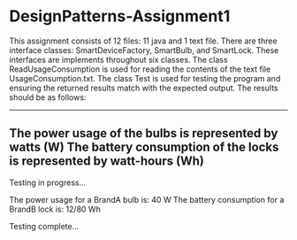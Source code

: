 # DesignPatterns-Assignment1

This assignment consists of 12 files: 11 java and 1 text file.
There are three interface classes: SmartDeviceFactory, SmartBulb, and SmartLock.
These interfaces are implements throughout six classes.
The class ReadUsageConsumption is used for reading the contents of the text file UsageConsumption.txt.
The class Test is used for testing the program and ensuring the returned results match with the expected output.
The results should be as follows:

----------------------------------------------------------------------
The power usage of the bulbs is represented by watts (W)
The battery consumption of the locks is represented by watt-hours (Wh)
----------------------------------------------------------------------

Testing in progress...

The power usage for a BrandA bulb is: 40 W
The battery consumption for a BrandB lock is: 12/80 Wh

Testing complete...
